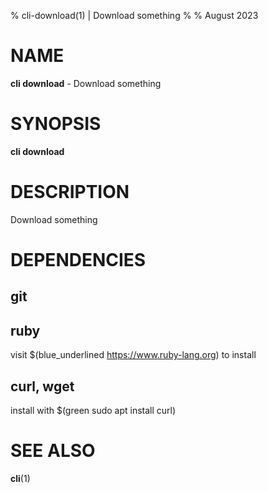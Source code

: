 % cli-download(1) | Download something
% 
% August 2023

NAME
==================================================

**cli download** - Download something

SYNOPSIS
==================================================

**cli download**

DESCRIPTION
==================================================

Download something


DEPENDENCIES
==================================================

git
--------------------------------------------------


ruby
--------------------------------------------------

visit $(blue_underlined https://www.ruby-lang.org) to install


curl, wget
--------------------------------------------------

install with $(green sudo apt install curl)


SEE ALSO
==================================================

**cli**(1)



